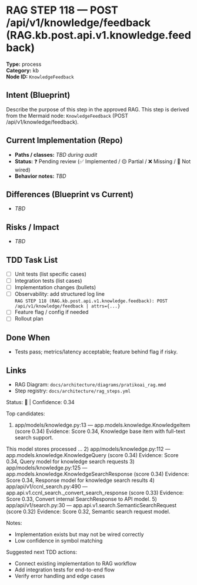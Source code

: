 # RAG STEP 118 — POST /api/v1/knowledge/feedback (RAG.kb.post.api.v1.knowledge.feedback)

**Type:** process  
**Category:** kb  
**Node ID:** `KnowledgeFeedback`

## Intent (Blueprint)
Describe the purpose of this step in the approved RAG. This step is derived from the Mermaid node: `KnowledgeFeedback` (POST /api/v1/knowledge/feedback).

## Current Implementation (Repo)
- **Paths / classes:** _TBD during audit_
- **Status:** ❓ Pending review (✅ Implemented / 🟡 Partial / ❌ Missing / 🔌 Not wired)
- **Behavior notes:** _TBD_

## Differences (Blueprint vs Current)
- _TBD_

## Risks / Impact
- _TBD_

## TDD Task List
- [ ] Unit tests (list specific cases)
- [ ] Integration tests (list cases)
- [ ] Implementation changes (bullets)
- [ ] Observability: add structured log line  
  `RAG STEP 118 (RAG.kb.post.api.v1.knowledge.feedback): POST /api/v1/knowledge/feedback | attrs={...}`
- [ ] Feature flag / config if needed
- [ ] Rollout plan

## Done When
- Tests pass; metrics/latency acceptable; feature behind flag if risky.

## Links
- RAG Diagram: `docs/architecture/diagrams/pratikoai_rag.mmd`
- Step registry: `docs/architecture/rag_steps.yml`


<!-- AUTO-AUDIT:BEGIN -->
Status: 🔌  |  Confidence: 0.34

Top candidates:
1) app/models/knowledge.py:13 — app.models.knowledge.KnowledgeItem (score 0.34)
   Evidence: Score 0.34, Knowledge base item with full-text search support.

This model stores processed ...
2) app/models/knowledge.py:112 — app.models.knowledge.KnowledgeQuery (score 0.34)
   Evidence: Score 0.34, Query model for knowledge search requests
3) app/models/knowledge.py:125 — app.models.knowledge.KnowledgeSearchResponse (score 0.34)
   Evidence: Score 0.34, Response model for knowledge search results
4) app/api/v1/ccnl_search.py:490 — app.api.v1.ccnl_search._convert_search_response (score 0.33)
   Evidence: Score 0.33, Convert internal SearchResponse to API model.
5) app/api/v1/search.py:30 — app.api.v1.search.SemanticSearchRequest (score 0.32)
   Evidence: Score 0.32, Semantic search request model.

Notes:
- Implementation exists but may not be wired correctly
- Low confidence in symbol matching

Suggested next TDD actions:
- Connect existing implementation to RAG workflow
- Add integration tests for end-to-end flow
- Verify error handling and edge cases
<!-- AUTO-AUDIT:END -->